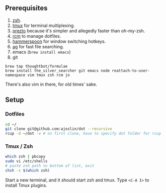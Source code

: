
## Prerequisites

1. [zsh](http://www.zsh.org/).
1. [tmux](http://tmux.sourceforge.net/) for terminal multiplexing.
1. [prezto](https://github.com/sorin-ionescu/prezto) because it's simpler and allegedly faster than oh-my-zsh.
1. [rcm](https://github.com/thoughtbot/rcm#installation) to manage dotfiles.
1. [hammerspoon](http://hammerspoon.org) for window switching hotkeys.
1. [ag](https://github.com/ggreer/the_silver_searcher) for fast file searching.
1. emacs (`brew install emacs`)
1. git

```
brew tap thoughtbot/formulae
brew install the_silver_searcher git emacs node reattach-to-user-namespace vim tmux zsh rcm jo
```


There's also vim in there, for old times' sake.

## Setup

### Dotfiles

```sh
cd ~/
git clone git@github.com:ajoslin/dot --recursive
rcup -d ~/dot -v # on first clone, have to specify dot folder for rcup
```

### Tmux / Zsh

```sh
which zsh | pbcopy
sudo vi /etc/shells
# paste zsh path to bottom of list, exit
chsh -s $(which zsh)
```

Start a new terminal, and it should start zsh and tmux. Type `<C-A I>` to install Tmux plugins.
